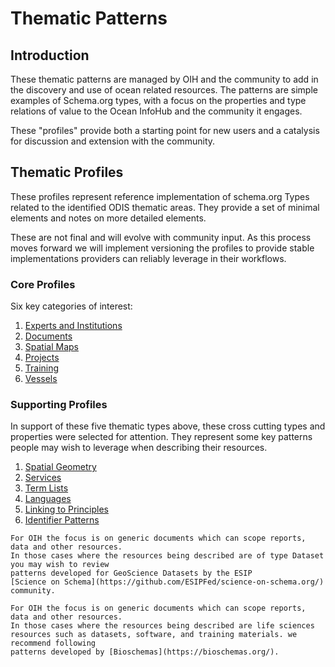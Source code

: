 # Thematic Patterns

## Introduction

These thematic patterns are managed by OIH and the community to add in the discovery and use 
of ocean related resources.  The patterns are simple examples of Schema.org types, with a focus
on the properties and type relations of value to the Ocean InfoHub and the community it engages. 

These "profiles" provide both a starting point for new users and a catalysis for discussion and 
extension with the community.

## Thematic Profiles

These profiles represent reference implementation of schema.org Types related to the 
identified ODIS thematic areas.  They provide a set of minimal elements and notes on more detailed elements.  

These are not final and will evolve with community input.  As this process moves forward we will implement
versioning the profiles to provide stable implementations providers can reliably leverage in their workflows.

### Core Profiles

Six key categories of interest:

1. [Experts and Institutions](./expinst/README.md)
2. [Documents](./docs/README.md)
3. [Spatial Maps](./docs/README.md)
4. [Projects](./projects/README.md)
5. [Training](./training/README.md)
6. [Vessels](./vessels/README.md)


### Supporting Profiles

In support of these five thematic types above, these cross cutting types and properties were 
selected for attention.  They represent some key patterns people may wish to leverage when 
describing their resources.  

1. [Spatial Geometry](./spatial/README.md)
2. [Services](./services/README.md)
3. [Term Lists](./terms/list.md)
4. [Languages](./languages/languages.md)
5. [Linking to Principles](./sdg/index.md)
6. [Identifier Patterns](./identifier/id.md)

```{seealso}
For OIH the focus is on generic documents which can scope reports, data and other resources.
In those cases where the resources being described are of type Dataset you may wish to review
patterns developed for GeoScience Datasets by the ESIP
[Science on Schema](https://github.com/ESIPFed/science-on-schema.org/) community.

```

```{seealso}
For OIH the focus is on generic documents which can scope reports, data and other resources.
In those cases where the resources being described are life sciences resources such as datasets, software, and training materials. we recommend following 
patterns developed by [Bioschemas](https://bioschemas.org/). 

```
